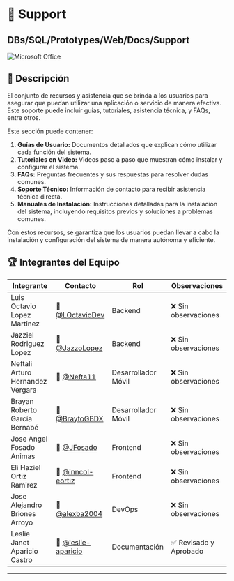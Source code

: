 # 📂 Support
## DBs/SQL/Prototypes/Web/Docs/Support

![Microsoft Office](https://img.shields.io/badge/Microsoft_Office-D83B01?style=for-the-badge&logo=microsoft-office&logoColor=white)

## 📌 Descripción

El conjunto de recursos y asistencia que se brinda a los usuarios para asegurar que puedan utilizar una aplicación o servicio de manera efectiva. Este soporte puede incluir guías, tutoriales, asistencia técnica, y FAQs, entre otros.

Este sección puede contener:

1. **Guías de Usuario:** Documentos detallados que explican cómo utilizar cada función del sistema.
2. **Tutoriales en Video:** Videos paso a paso que muestran cómo instalar y configurar el sistema.
3. **FAQs:** Preguntas frecuentes y sus respuestas para resolver dudas comunes.
4. **Soporte Técnico:** Información de contacto para recibir asistencia técnica directa.
5. **Manuales de Instalación:** Instrucciones detalladas para la instalación del sistema, incluyendo requisitos previos y soluciones a problemas comunes.

Con estos recursos, se garantiza que los usuarios puedan llevar a cabo la instalación y configuración del sistema de manera autónoma y eficiente.

## 🏆 Integrantes del Equipo

| Integrante                       | Contacto             | Rol                 | Observaciones     |
| -------------------------------- | -------------------- | ------------------- | ----------------- |
| Luis Octavio Lopez Martinez      | 📧 [@LOctavioDev](https://github.com/LOctavioDev)     | Backend             | ❌ Sin observaciones |
| Jazziel Rodriguez Lopez          | 📧 [@JazzoLopez](https://github.com/JazzoLopez)       | Backend             | ❌ Sin observaciones |
| Neftali Arturo Hernandez Vergara | 📧 [@Nefta11](https://github.com/Nefta11)          | Desarrollador Móvil | ❌ Sin observaciones |
| Brayan Roberto García Bernabé    | 📧 [@BraytoGBDX](https://github.com/BraytoGBDX)      | Desarrollador Móvil | ❌ Sin observaciones |
| Jose Angel Fosado Animas         | 📧 [@JFosado](https://github.com/JFosado)          | Frontend            | ❌ Sin observaciones |
| Eli Haziel Ortiz Ramirez         | 📧 [@inncol-eortiz](https://github.com/inncol-eortiz)        | Frontend            | ❌ Sin observaciones |
| Jose Alejandro Briones Arroyo    | 📧 [@alexba2004](https://github.com/alexba2004)      | DevOps              | ❌ Sin observaciones |
| Leslie Janet Aparicio Castro    | 📧 [@leslie-aparicio](https://github.com/leslie-aparicio)  | Documentación       | ✅ Revisado y Aprobado |

---